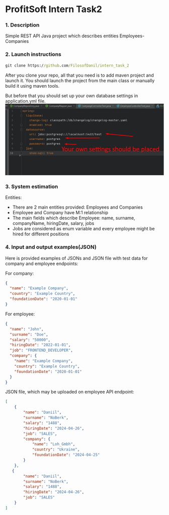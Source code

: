 <h1>ProfitSoft Intern Task2</h1>
<h3>1. Description</h3>
<p> Simple REST API Java project which describes entities Employees-Companies</p>
<h3>2. Launch instructions</h3>

```cmd
git clone https://github.com/FilosofDanil/intern_task_2
```

After you clone your repo, all that you need is to add maven project and launch it.
You should launch the project from the main class or manually build it using maven tools.

But before that you should set up your own database settings in application.yml file.
![](img/in1.jpg)

<h3>3. System estimation</h3>

Entities:

- There are 2 main entities provided: Employees and Companies
- Employee and Company have M:1 relationship
- The main fields which describe Employee: name, surname, companyName, hiringDate, salary, jobs
- Jobs are considered as enum variable and every employee might be hired for different positions

<h3>4. Input and output examples(JSON)</h3>
Here  is provided examples of JSONs and JSON file with test data for company and employee endpoints:

For company:
```json
{
  "name": "Example Company",
  "country": "Example Country",
  "foundationDate": "2020-01-01"
}

```
For employee:
```json
{
  "name": "John",
  "surname": "Doe",
  "salary": "50000",
  "hiringDate": "2022-01-01",
  "job": "FRONTEND_DEVELOPER",
  "company": {
    "name": "Example Company",
    "country": "Example Country",
    "foundationDate": "2020-01-01"
  }
}

```
JSON file, which may be uploaded on employee API endpoint:
```json
[
    {
        "name": "Daniil",
        "surname": "NoBerk",
        "salary": "1488",
        "hiringDate": "2024-04-26",
        "job": "SALES",
        "company": {
            "name": "Loh_Gmbh",
            "country": "Ukraine",
            "foundationDate": "2024-04-25"
        }
    },
   {
        "name": "Daniil",
        "surname": "NoBerk",
        "salary": "1488",
        "hiringDate": "2024-04-26",
        "job": "SALES"
    }
]
```
